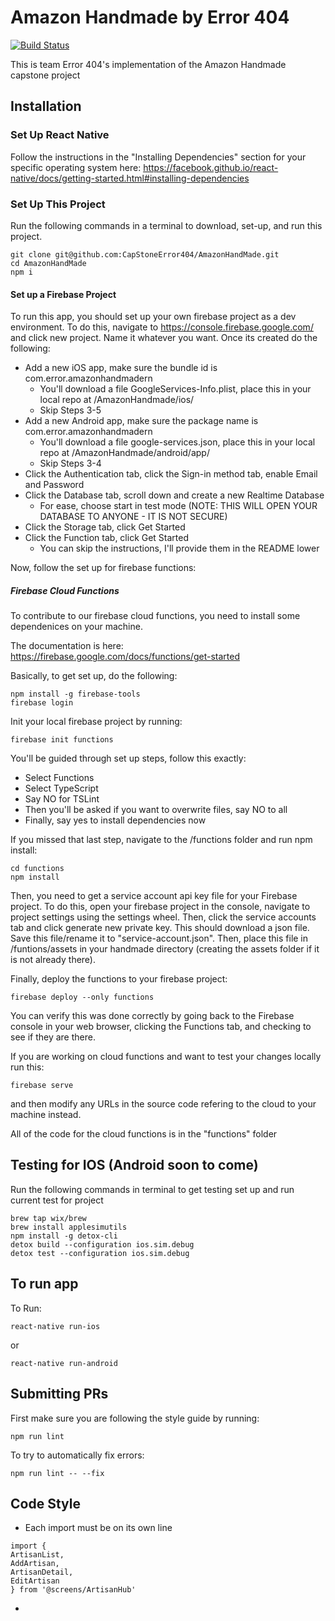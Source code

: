 # Amazon Handmade by Error 404

[![Build Status](https://app.bitrise.io/app/da6882a3406c4076/status.svg?token=_GV7vk-FI6Fj_Lg-gufs0A&branch=dev)](https://app.bitrise.io/app/da6882a3406c4076)

This is team Error 404's implementation of the Amazon Handmade capstone project

## Installation

### Set Up React Native

Follow the instructions in the "Installing Dependencies" section for your specific operating system here:
https://facebook.github.io/react-native/docs/getting-started.html#installing-dependencies

### Set Up This Project

Run the following commands in a terminal to download, set-up, and run this project.

```
git clone git@github.com:CapStoneError404/AmazonHandMade.git
cd AmazonHandMade
npm i
```

#### Set up a Firebase Project

To run this app, you should set up your own firebase project as a dev environment. To do this, navigate to https://console.firebase.google.com/ and click new project. Name it whatever you want. Once its created do the following:
* Add a new iOS app, make sure the bundle id is com.error.amazonhandmadern
  * You'll download a file GoogleServices-Info.plist, place this in your local repo at /AmazonHandmade/ios/
  * Skip Steps 3-5
* Add a new Android app, make sure the package name is com.error.amazonhandmadern
  * You'll download a file google-services.json, place this in your local repo at /AmazonHandmade/android/app/
  * Skip Steps 3-4
* Click the Authentication tab, click the Sign-in method tab, enable Email and Password
* Click the Database tab, scroll down and create a new Realtime Database
  * For ease, choose start in test mode (NOTE: THIS WILL OPEN YOUR DATABASE TO ANYONE - IT IS NOT SECURE)
* Click the Storage tab, click Get Started
* Click the Function tab, click Get Started
  * You can skip the instructions, I'll provide them in the README lower

Now, follow the set up for firebase functions:

##### Firebase Cloud Functions

To contribute to our firebase cloud functions, you need to install some dependenices on your machine.

The documentation is here: https://firebase.google.com/docs/functions/get-started

Basically, to get set up, do the following:
```
npm install -g firebase-tools
firebase login
```

Init your local firebase project by running:
```
firebase init functions
```
You'll be guided through set up steps, follow this exactly:
* Select Functions
* Select TypeScript
* Say NO for TSLint
* Then you'll be asked if you want to overwrite files, say NO to all
* Finally, say yes to install dependencies now

If you missed that last step, navigate to the /functions folder and run npm install:
```
cd functions
npm install
```

Then, you need to get a service account api key file for your Firebase project. To do this, open your firebase project in the console, navigate to project settings using the settings wheel. Then, click the service accounts tab and click generate new private key. This should download a json file. Save this file/rename it to "service-account.json". Then, place this file in /funtions/assets in your handmade directory (creating the assets folder if it is not already there).

Finally, deploy the functions to your firebase project:
```
firebase deploy --only functions
```

You can verify this was done correctly by going back to the Firebase console in your web browser, clicking the Functions tab, and checking to see if they are there.

If you are working on cloud functions and want to test your changes locally run this:
```
firebase serve
```
and then modify any URLs in the source code refering to the cloud to your machine instead.

All of the code for the cloud functions is in the "functions" folder

## Testing for IOS (Android soon to come)

Run the following commands in terminal to get testing set up and run current test for project

``` 
brew tap wix/brew
brew install applesimutils
npm install -g detox-cli
detox build --configuration ios.sim.debug
detox test --configuration ios.sim.debug
```

## To run app
To Run:
```
react-native run-ios
```

or

```
react-native run-android
```


## Submitting PRs
First make sure you are following the style guide by running:
```
npm run lint
```

To try to automatically fix errors:
```
npm run lint -- --fix
```
## Code Style
 + Each import must be on its own line
```
import {
ArtisanList,
AddArtisan,
ArtisanDetail,
EditArtisan
} from '@screens/ArtisanHub'
```
 + 
